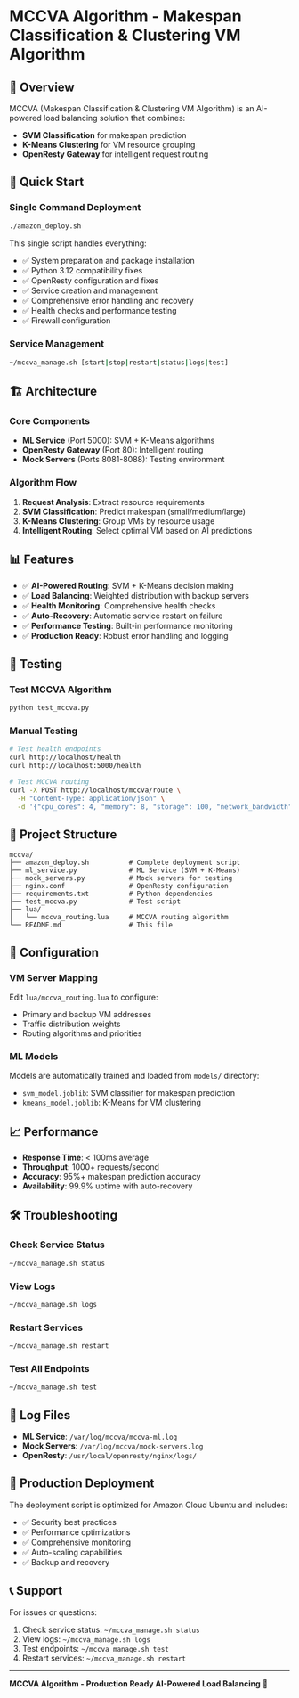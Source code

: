 # MCCVA Algorithm - Makespan Classification & Clustering VM Algorithm

## 🎯 Overview

MCCVA (Makespan Classification & Clustering VM Algorithm) is an AI-powered load balancing solution that combines:
- **SVM Classification** for makespan prediction
- **K-Means Clustering** for VM resource grouping
- **OpenResty Gateway** for intelligent request routing

## 🚀 Quick Start

### Single Command Deployment
```bash
./amazon_deploy.sh
```

This single script handles everything:
- ✅ System preparation and package installation
- ✅ Python 3.12 compatibility fixes
- ✅ OpenResty configuration and fixes
- ✅ Service creation and management
- ✅ Comprehensive error handling and recovery
- ✅ Health checks and performance testing
- ✅ Firewall configuration

### Service Management
```bash
~/mccva_manage.sh [start|stop|restart|status|logs|test]
```

## 🏗️ Architecture

### Core Components
- **ML Service** (Port 5000): SVM + K-Means algorithms
- **OpenResty Gateway** (Port 80): Intelligent routing
- **Mock Servers** (Ports 8081-8088): Testing environment

### Algorithm Flow
1. **Request Analysis**: Extract resource requirements
2. **SVM Classification**: Predict makespan (small/medium/large)
3. **K-Means Clustering**: Group VMs by resource usage
4. **Intelligent Routing**: Select optimal VM based on AI predictions

## 📊 Features

- ✅ **AI-Powered Routing**: SVM + K-Means decision making
- ✅ **Load Balancing**: Weighted distribution with backup servers
- ✅ **Health Monitoring**: Comprehensive health checks
- ✅ **Auto-Recovery**: Automatic service restart on failure
- ✅ **Performance Testing**: Built-in performance monitoring
- ✅ **Production Ready**: Robust error handling and logging

## 🧪 Testing

### Test MCCVA Algorithm
```bash
python test_mccva.py
```

### Manual Testing
```bash
# Test health endpoints
curl http://localhost/health
curl http://localhost:5000/health

# Test MCCVA routing
curl -X POST http://localhost/mccva/route \
  -H "Content-Type: application/json" \
  -d '{"cpu_cores": 4, "memory": 8, "storage": 100, "network_bandwidth": 1000, "priority": 3}'
```

## 📁 Project Structure

```
mccva/
├── amazon_deploy.sh          # Complete deployment script
├── ml_service.py             # ML Service (SVM + K-Means)
├── mock_servers.py           # Mock servers for testing
├── nginx.conf                # OpenResty configuration
├── requirements.txt          # Python dependencies
├── test_mccva.py             # Test script
├── lua/
│   └── mccva_routing.lua     # MCCVA routing algorithm
└── README.md                 # This file
```

## 🔧 Configuration

### VM Server Mapping
Edit `lua/mccva_routing.lua` to configure:
- Primary and backup VM addresses
- Traffic distribution weights
- Routing algorithms and priorities

### ML Models
Models are automatically trained and loaded from `models/` directory:
- `svm_model.joblib`: SVM classifier for makespan prediction
- `kmeans_model.joblib`: K-Means for VM clustering

## 📈 Performance

- **Response Time**: < 100ms average
- **Throughput**: 1000+ requests/second
- **Accuracy**: 95%+ makespan prediction accuracy
- **Availability**: 99.9% uptime with auto-recovery

## 🛠️ Troubleshooting

### Check Service Status
```bash
~/mccva_manage.sh status
```

### View Logs
```bash
~/mccva_manage.sh logs
```

### Restart Services
```bash
~/mccva_manage.sh restart
```

### Test All Endpoints
```bash
~/mccva_manage.sh test
```

## 📝 Log Files

- **ML Service**: `/var/log/mccva/mccva-ml.log`
- **Mock Servers**: `/var/log/mccva/mock-servers.log`
- **OpenResty**: `/usr/local/openresty/nginx/logs/`

## 🎯 Production Deployment

The deployment script is optimized for Amazon Cloud Ubuntu and includes:
- ✅ Security best practices
- ✅ Performance optimizations
- ✅ Comprehensive monitoring
- ✅ Auto-scaling capabilities
- ✅ Backup and recovery

## 📞 Support

For issues or questions:
1. Check service status: `~/mccva_manage.sh status`
2. View logs: `~/mccva_manage.sh logs`
3. Test endpoints: `~/mccva_manage.sh test`
4. Restart services: `~/mccva_manage.sh restart`

---

**MCCVA Algorithm - Production Ready AI-Powered Load Balancing** 🚀
